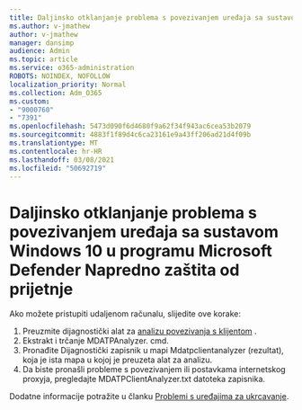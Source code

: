```yaml
---
title: Daljinsko otklanjanje problema s povezivanjem uređaja sa sustavom Windows 10 u programu Microsoft Defender Napredno zaštita od prijetnje
ms.author: v-jmathew
author: v-jmathew
manager: dansimp
audience: Admin
ms.topic: article
ms.service: o365-administration
ROBOTS: NOINDEX, NOFOLLOW
localization_priority: Normal
ms.collection: Adm_O365
ms.custom:
- "9000760"
- "7391"
ms.openlocfilehash: 5473d090f6d4680f9a62f34f943ac6cea53b2079
ms.sourcegitcommit: 4883f1f89d4c6ca23161e9a43ff206ad21d4f09b
ms.translationtype: MT
ms.contentlocale: hr-HR
ms.lasthandoff: 03/08/2021
ms.locfileid: "50692719"
---
```

# <a name="remotely-fix-problems-with-onboarding-windows-10-devices-to-microsoft-defender-advanced-threat-protection"></a>Daljinsko otklanjanje problema s povezivanjem uređaja sa sustavom Windows 10 u programu Microsoft Defender Napredno zaštita od prijetnje

Ako možete pristupiti udaljenom računalu, slijedite ove korake:

1. Preuzmite dijagnostički alat za [analizu povezivanja s klijentom](https://go.microsoft.com/fwlink/?linkid=2143466) .
2. Ekstrakt i trčanje MDATPAnalyzer. cmd.
3. Pronađite Dijagnostički zapisnik u mapi Mdatpclientanalyzer (rezultat), koja je ista mapa u kojoj je preuzeta alat za analizu.
4. Da biste pronašli probleme s povezivanjem ili postavkama internetskog proxyja, pregledajte MDATPClientAnalyzer.txt datoteka zapisnika.

Dodatne informacije potražite u članku [Problemi s uređajima za ukrcavanje](https://go.microsoft.com/fwlink/?linkid=2143634).
